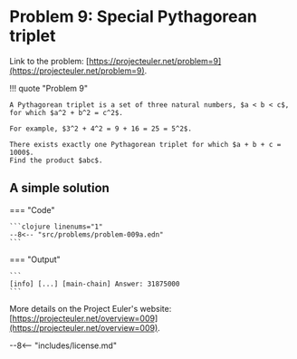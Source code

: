 # Problem 9: Special Pythagorean triplet

Link to the problem: [https://projecteuler.net/problem=9](https://projecteuler.net/problem=9).

!!! quote "Problem 9"

    A Pythagorean triplet is a set of three natural numbers, $a < b < c$, for which $a^2 + b^2 = c^2$.

    For example, $3^2 + 4^2 = 9 + 16 = 25 = 5^2$.

    There exists exactly one Pythagorean triplet for which $a + b + c = 1000$.
    Find the product $abc$.

## A simple solution

=== "Code"

    ```clojure linenums="1"
    --8<-- "src/problems/problem-009a.edn"
    ```

=== "Output"

    ```
    [info] [...] [main-chain] Answer: 31875000
    ```

More details on the Project Euler's website: [https://projecteuler.net/overview=009](https://projecteuler.net/overview=009).

--8<-- "includes/license.md"
